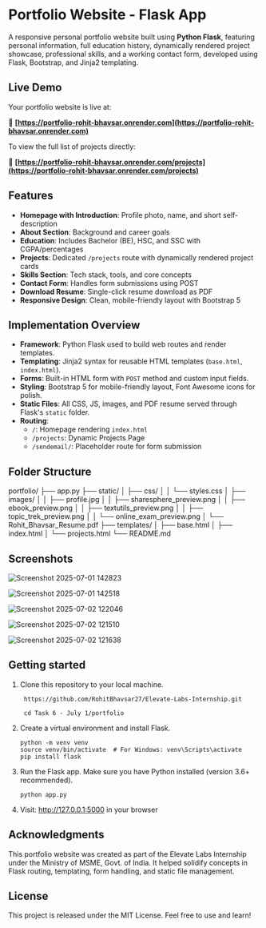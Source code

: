 # Portfolio Website - Flask App
A responsive personal portfolio website built using **Python Flask**, featuring personal information, full education history, dynamically rendered project showcase, professional skills, and a working contact form, developed using Flask, Bootstrap, and Jinja2 templating.

## Live Demo

Your portfolio website is live at:

🔗 **[https://portfolio-rohit-bhavsar.onrender.com](https://portfolio-rohit-bhavsar.onrender.com)**

To view the full list of projects directly:

🔗 **[https://portfolio-rohit-bhavsar.onrender.com/projects](https://portfolio-rohit-bhavsar.onrender.com/projects)**


## Features
- **Homepage with Introduction**: Profile photo, name, and short self-description
- **About Section**: Background and career goals
- **Education**: Includes Bachelor (BE), HSC, and SSC with CGPA/percentages
- **Projects**: Dedicated `/projects` route with dynamically rendered project cards
- **Skills Section**: Tech stack, tools, and core concepts
- **Contact Form**: Handles form submissions using POST
- **Download Resume**: Single-click resume download as PDF
- **Responsive Design**: Clean, mobile-friendly layout with Bootstrap 5

## Implementation Overview
- **Framework**: Python Flask used to build web routes and render templates.
- **Templating**: Jinja2 syntax for reusable HTML templates (`base.html`, `index.html`).
- **Forms**: Built-in HTML form with `POST` method and custom input fields.
- **Styling**: Bootstrap 5 for mobile-friendly layout, Font Awesome icons for polish.
- **Static Files**: All CSS, JS, images, and PDF resume served through Flask's `static` folder.
- **Routing**:
  - `/`: Homepage rendering `index.html`
  - `/projects`: Dynamic Projects Page
  - `/sendemail/`: Placeholder route for form submission


## Folder Structure
portfolio/
├── app.py
├── static/
│ ├── css/
│ │ └── styles.css
│ ├── images/
│ │ ├── profile.jpg
│ │ ├── sharesphere_preview.png
│ │ ├── ebook_preview.png
│ │ ├── textutils_preview.png
│ │ ├── topic_trek_preview.png
│ │ └── online_exam_preview.png
│ └── Rohit_Bhavsar_Resume.pdf
├── templates/
│ ├── base.html
│ ├── index.html
│ └── projects.html
└── README.md

## Screenshots

![Screenshot 2025-07-01 142823](https://github.com/user-attachments/assets/dbc98533-967b-4d65-8a20-472311946995)

![Screenshot 2025-07-01 142518](https://github.com/user-attachments/assets/2f9761a1-0002-4e1d-a0b3-4ca663d93b4a)

![Screenshot 2025-07-02 122046](https://github.com/user-attachments/assets/5e0b11e7-dec2-4f8e-88c6-6ba94023edf1)

![Screenshot 2025-07-02 121510](https://github.com/user-attachments/assets/1d3b9020-5bda-428c-960c-3f2f9561dedd)

![Screenshot 2025-07-02 121638](https://github.com/user-attachments/assets/150710f9-281f-42ff-b62f-833943468773)


## Getting started
1. Clone this repository to your local machine.

   ```
    https://github.com/RohitBhavsar27/Elevate-Labs-Internship.git
   ```
   ```
    cd Task 6 - July 1/portfolio
   ```

2. Create a virtual environment and install Flask.

    ```
    python -m venv venv  
    source venv/bin/activate  # For Windows: venv\Scripts\activate  
    pip install flask
    ```

3. Run the Flask app.
   Make sure you have Python installed (version 3.6+ recommended).

   ```
   python app.py
   ```

4. Visit: http://127.0.0.1:5000 in your browser

## Acknowledgments
This portfolio website was created as part of the Elevate Labs Internship under the Ministry of MSME, Govt. of India. It helped solidify concepts in Flask routing, templating, form handling, and static file management.

## License
This project is released under the MIT License. Feel free to use and learn!

